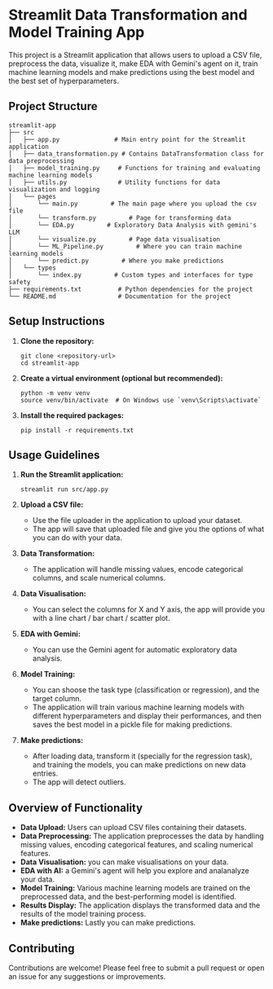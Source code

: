 # Streamlit Data Transformation and Model Training App

This project is a Streamlit application that allows users to upload a CSV file, preprocess the data, visualize it, make EDA with Gemini's agent on it, train machine learning models and make predictions using the best model and the best set of hyperparameters.

## Project Structure

```
streamlit-app
├── src
│   ├── app.py               # Main entry point for the Streamlit application
│   ├── data_transformation.py # Contains DataTransformation class for data preprocessing
│   ├── model_training.py     # Functions for training and evaluating machine learning models
│   ├── utils.py              # Utility functions for data visualization and logging
│   └── pages
│       └── main.py         # The main page where you upload the csv file
│       └── transform.py         # Page for transforming data
│       └── EDA.py         # Exploratory Data Analysis with gemini's LLM
│       └── visualize.py         # Page data visualisation 
│       └── ML_Pipeline.py         # Where you can train machine learning models 
│       └── predict.py         # Where you make predictions
│   └── types
│       └── index.py         # Custom types and interfaces for type safety
├── requirements.txt          # Python dependencies for the project
└── README.md                 # Documentation for the project
```

## Setup Instructions

1. **Clone the repository:**
   ```
   git clone <repository-url>
   cd streamlit-app
   ```

2. **Create a virtual environment (optional but recommended):**
   ```
   python -m venv venv
   source venv/bin/activate  # On Windows use `venv\Scripts\activate`
   ```

3. **Install the required packages:**
   ```
   pip install -r requirements.txt
   ```

## Usage Guidelines

1. **Run the Streamlit application:**
   ```
   streamlit run src/app.py
   ```

2. **Upload a CSV file:**
   - Use the file uploader in the application to upload your dataset.
   - The app will save that uploaded file and give you the options of what you can do with your data.

3. **Data Transformation:**
   - The application will handle missing values, encode categorical columns, and scale numerical columns.
4. **Data Visualisation:**
   - You can select the columns for X and Y axis, the app will provide you with a line chart / bar chart / scatter plot.
   
6. **EDA with Gemini:**
   - You can use the Gemini agent for automatic exploratory data analysis. 
   
7. **Model Training:**
   - You can shoose the task type (classification or regression), and the target column.
   - The application will train various machine learning models with different hyperparameters and display their performances, and then saves the best model in a pickle file for making predictions.

8. **Make predictions:**
   - After loading data, transform it (specially for the regression task), and training the models, you can make predictions on new data entries.
   - The app will detect outliers.
   
## Overview of Functionality

- **Data Upload:** Users can upload CSV files containing their datasets.
- **Data Preprocessing:** The application preprocesses the data by handling missing values, encoding categorical features, and scaling numerical features.
- **Data Visualisation:** you can make visualisations on your data.
- **EDA with AI:** a Gemini's agent will help you explore and analanalyze your data. 
- **Model Training:** Various machine learning models are trained on the preprocessed data, and the best-performing model is identified.
- **Results Display:** The application displays the transformed data and the results of the model training process.
- **Make predictions:** Lastly you can make predictions.
  
## Contributing

Contributions are welcome! Please feel free to submit a pull request or open an issue for any suggestions or improvements.
